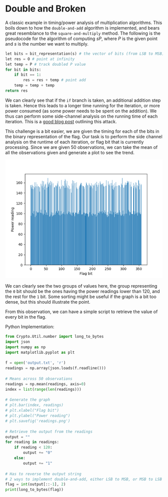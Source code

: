 # Double and Broken

A classic example in timing/power analysis of multiplication algorithms. This boils down to how the `double-and-add` algorithm is implemented, and bears great resemblance to the `square-and-multiply` method. The following is the pseudocode for the algorithm of computing $sP$, where $P$ is the given point and $s$ is the number we want to multiply.

```python
let bits = bit_representation(s) # the vector of bits (from LSB to MSB) representing s
let res = O # point at infinity
let temp = P # track doubled P value 
for bit in bits:
    if bit == 1:
        res = res + temp # point add
    temp = temp + temp
return res
```

We can clearly see that if the `if` branch is taken, an additional addition step is taken. Hence this leads to a longer time running for the iteration, or more power consumed (as some power needs to be spent on the addition). We thus can perform some side-channel analysis on the running time of each iteration. This is a [good blog post](https://circuitcellar.com/research-design-hub/design-solutions/power-analysis-of-ecc-hardware-implementations/) outlining this attack.

This challenge is a bit easier, we are given the timing for each of the bits in the binary representation of the flag. Our task is to perform the side channel analysis on the runtime of each iteration, or flag bit that is currently processing. Since we are given 50 observations, we can take the mean of all the observations given and generate a plot to see the trend.

<p align="center">
  <img src="./readings.png" />
</p>

We can clearly see the two groups of values here, the group representing the `0` bit should be the ones having the power readings lower than 120, and the rest for the `1` bit. Some sorting might be useful if the graph is a bit too dense, but this should illustrate the point. 

From this observation, we can have a simple script to retrieve the value of every bit in the flag.

Python Implementation: 

```python
from Crypto.Util.number import long_to_bytes
import json 
import numpy as np
import matplotlib.pyplot as plt

f = open('output.txt', 'r')
readings = np.array(json.loads(f.readline()))

# Means across 50 observations
readings = np.mean(readings, axis=0)
index = list(range(len(readings)))

# Generate the graph
# plt.bar(index, readings)
# plt.xlabel("Flag bit")
# plt.ylabel("Power reading")
# plt.savefig('readings.png')

# Retrieve the output from the readings
output = ""
for reading in readings:
    if reading < 120:
        output += "0"
    else:
        output += "1"

# Has to reverse the output string
# 2 ways to implement double-and-add, either LSB to MSB, or MSB to LSB
flag = int(output[::-1], 2)
print(long_to_bytes(flag))
```